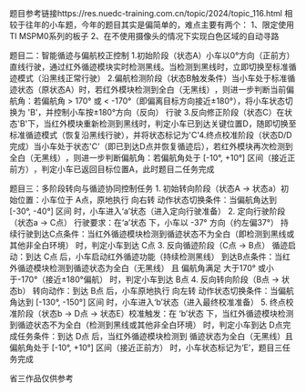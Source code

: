 题目参考链接https://res.nuedc-training.com.cn/topic/2024/topic_116.html
相较于往年的小车题，今年的题目其实是偏简单的，难点主要有两个：
1、限定使用TI MSPM0系列的板子
2、在不使用摄像头的情况下实现白色区域的自动寻路

题目二：智能循迹与偏航校正控制​​
1.​​初始阶段（状态A）​​
小车以0°方向（正前方）直线行驶，通过红外循迹模块实时检测黑线。当检测到黑线时，立即切换至标准循迹模式（沿黑线正常行驶）
2.​​偏航检测阶段（状态B触发条件）​​
当小车处于标准循迹状态（原状态A）时，若红外模块​​检测到全白（无黑线）​​，则进一步判断当前偏航角：
​​若偏航角 > 170° 或 < -170°​​（即偏离目标方向接近±180°），将小车状态切换为 ​​'B'​​，并控制小车按 ​​±180°方向（反向）​​ 行驶
3.反向修正阶段（状态C）​​在状态'B'下，当红外模块​​重新检测到黑线​​时，判定小车已到达关键位置D，随即切换至标准循迹模式（恢复沿黑线行驶），并将状态标记为 ​​'C'​​
4.​​终点校准阶段（状态D/D完成）​​当小车处于状态'C'（即已到达D点并恢复循迹后），若红外模块再次​​检测到全白（无黑线）​​，则进一步判断偏航角：
​​若偏航角处于 [-10°, +10°] 区间（接近正前方）​​，判定小车已返回目标位置A，此时题目二任务完成

题目三：多阶段转向与循迹协同控制任务​​
​​1. 初始转向阶段（状态A → 状态a）​​​​初始位置​​：小车位于 ​​A点​​，原地执行 ​​向右转​​ 动作
​​状态切换条件​​：当偏航角达到 ​​[-30°, -40°] 区间​​ 时，小车进入 ​​‘a’状态​​（进入定向行驶准备）
​​2. 定向行驶阶段（状态a → C点）​​
​​行驶要求​​：在 ​​‘a’状态​​ 下，小车以 ​​-37° 方向（约左偏37°）​​ 持续行驶
​​到达C点条件​​：当红外循迹模块检测到 ​​循迹状态不为全白（即检测到黑线或其他非全白环境）​​ 时，判定小车到达 ​​C点​​
​​3. 反向循迹阶段（C点 → B点）​​
​​循迹启动​​：到达 ​​C点​​ 后，小车启动 ​​红外循迹功能​​（持续检测黑线）
​​到达B点条件​​：当红外循迹模块检测到 ​​循迹状态为全白（无黑线）​​ ​​且​​ 偏航角满足 ​​大于170° 或小于-170°（接近±180°偏航）​​ 时，判定小车到达 ​​B点​​
​​4. 反向转向阶段（B点 → 状态b）​​
​​转向动作​​：到达 ​​B点​​ 后，小车原地执行 ​​向左转​​ 动作
​​状态切换条件​​：当偏航角达到 ​​[-130°, -150°] 区间​​ 时，小车进入 ​​‘b’状态​​（进入最终校准准备）
​​5. 终点校准阶段（状态b → D点 → 状态E）​​
​​校准触发​​：在 ​​‘b’状态​​ 下，当红外循迹模块检测到 ​​循迹状态不为全白（检测到黑线或其他非全白环境）​​ 时，判定小车到达 ​​D点​​
​​完成任务条件​​：到达 ​​D点​​ 后，当红外循迹模块检测到 ​​循迹状态为全白（无黑线）​​ ​​且​​ 偏航角处于 ​​[-10°, +10°] 区间（接近正前方）​​ 时，小车状态标记为 ​​‘E’​​，​​题目三任务完成​​



省三作品仅供参考
